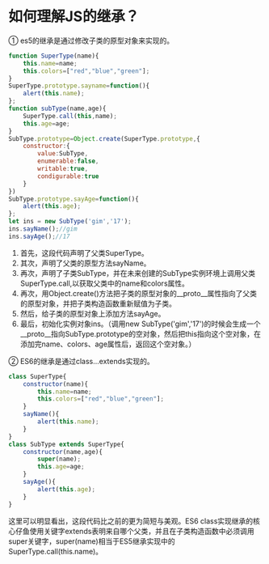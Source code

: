 # 如何理解JS的继承？
①  es5的继承是通过修改子类的原型对象来实现的。
```javascript
function SuperType(name){
    this.name=name;
    this.colors=["red","blue","green"];
}
SuperType.prototype.sayname=function(){
    alert(this.name);
};
function subType(name,age){
    SuperType.call(this,name);
    this.age=age;
}
SubType.prototype=Object.create(SuperType.prototype,{
    constructor:{
        value:SubType,
        enumerable:false,
        writable:true,
        condigurable:true
    }
})
SubType.prototype.sayAge=function(){
    alert(this.age);
};
let ins = new SubType('gim','17');
ins.sayName();//gim
ins.sayAge();//17
```
1. 首先，这段代码声明了父类SuperType。
2. 其次，声明了父类的原型方法sayName。
3. 再次，声明了子类SubType，并在未来创建的SubType实例环境上调用父类SuperType.call,以获取父类中的name和colors属性。
4. 再次，用Object.create()方法把子类的原型对象的__proto__属性指向了父类的原型对象，并把子类构造函数重新赋值为子类。
5. 然后，给子类的原型对象上添加方法sayAge。
6. 最后，初始化实例对象ins。（调用new SubType('gim','17')的时候会生成一个__proto__指向SubType.prototype的空对象，然后把this指向这个空对象，在添加完name、colors、age属性后，返回这个空对象。）

② ES6的继承是通过class...extends实现的。
```javascript
class SuperType{
    constructor(name){
        this.name=name;
        this.colors=["red","blue","green"];
    }
    sayName(){
        alert(this.name);
    }
}
class SubType extends SuperType{
    constructor(name,age){
        super(name);
        this.age=age;
    }
    sayAge(){
        alert(this.age);
    }
}
```
这里可以明显看出，这段代码比之前的更为简短与美观。ES6 class实现继承的核心仔鱼使用关键字extends表明来自哪个父类，并且在子类构造函数中必须调用super关键字，super(name)相当于ES5继承实现中的SuperType.call(this.name)。